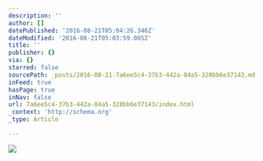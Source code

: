 ```yaml
---
description: ''
author: []
datePublished: '2016-08-21T05:04:26.346Z'
dateModified: '2016-08-21T05:03:59.005Z'
title: ''
publisher: {}
via: {}
starred: false
sourcePath: _posts/2016-08-21-7a6ee5c4-37b3-442a-84a5-328bb6e37143.md
inFeed: true
hasPage: true
inNav: false
url: 7a6ee5c4-37b3-442a-84a5-328bb6e37143/index.html
_context: 'http://schema.org'
_type: Article

---
```

![](https://the-grid-user-content.s3-us-west-2.amazonaws.com/8b3cc536-943a-4ecc-9d03-93ba8c2df71c.jpg)